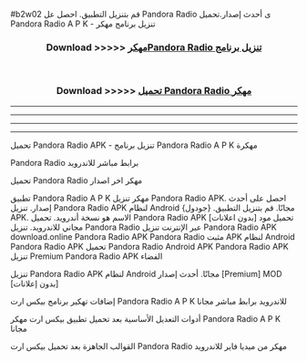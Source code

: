 #b2w02 قم بتنزيل التطبيق. احصل عل Pandora Radio  ى أحدث إصدار.تحميل Pandora Radio  A P K - تنزيل برنامج مهكر



<div align="center">
<h3>Download >>>>> <a href="https://ar-sites.web.app/?ar= Pandora Radio ">مهكرPandora Radio  تنزيل برنامج</a></h3><br>

<h3>Download >>>>> <a href="https://ar-sites.web.app/?ar= Pandora Radio ">تحميل Pandora Radio  مهكر</a></h3>
</div>


----------------------------------------------------------

----------------------------------------------------------

----------------------------------------------------------

----------------------------------------------------------


تحميل Pandora Radio  APK - تنزيل برنامج Pandora Radio  A P K مهكرة

Pandora Radio  برابط مباشر للاندرويد

تحميل Pandora Radio  مهكر اخر اصدار

تطبيق Pandora Radio  A P K مهكر
تنزيل Pandora Radio  APK. احصل على أحدث إصدار.
تنزيل Pandora Radio  APK لنظام Android مجانًا.
قم بتنزيل التطبيق. {جودول} APK. الاسم هو نسخة أندرويد.
تحميل Pandora Radio  APK [بدون اعلانات]
تحميل مود مجاني للاندرويد.
تنزيل Pandora Radio  عبر الإنترنت
تنزيل Pandora Radio  APK
download.online Pandora Radio  APK
Pandora Radio  مثبت APK لنظام Android
Pandora Radio  APK
تحميل Pandora Radio  Android APK
Pandora Radio  APK تنزيل Premium
Pandora Radio  APK الفضاء

تنزيل Pandora Radio  APK لنظام Android مجانًا. أحدث إصدار [Premium] MOD [بدون إعلانات]

إضافات تهكير برنامج بيكس ارت Pandora Radio  A P K للاندرويد برابط مباشر مجانا

أدوات التعديل الأساسية بعد تحميل تطبيق بيكس ارت مهكر Pandora Radio  A P K مجانا

القوالب الجاهزة بعد تحميل بيكس ارت Pandora Radio  مهكر من ميديا فاير للاندرويد




